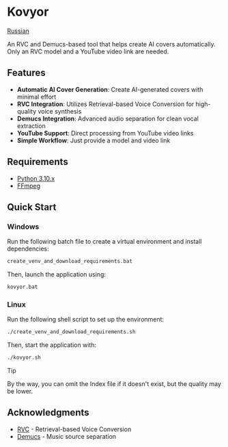 # Kovyor
[Russian](README_RU.md)

An RVC and Demucs-based tool that helps create AI covers automatically. Only an RVC model and a YouTube video link are needed.

## Features

- **Automatic AI Cover Generation**: Create AI-generated covers with minimal effort
- **RVC Integration**: Utilizes Retrieval-based Voice Conversion for high-quality voice synthesis
- **Demucs Integration**: Advanced audio separation for clean vocal extraction
- **YouTube Support**: Direct processing from YouTube video links
- **Simple Workflow**: Just provide a model and video link

## Requirements

- [Python 3.10.x](https://www.python.org/downloads/release/python-3110/)
- [FFmpeg](https://ffmpeg.org/download.html)

## Quick Start

### Windows
Run the following batch file to create a virtual environment and install dependencies:
```bash
create_venv_and_download_requirements.bat
```

Then, launch the application using:
```bash
kovyor.bat
```

### Linux
Run the following shell script to set up the environment:
```bash
./create_venv_and_download_requirements.sh
```

Then, start the application with:
```bash
./kovyor.sh
```
> [!TIP]
> By the way, you can omit the Index file if it doesn't exist, but the quality may be lower.


## Acknowledgments

- [RVC](https://github.com/RVC-Project/Retrieval-based-Voice-Conversion) - Retrieval-based Voice Conversion
- [Demucs](https://github.com/facebookresearch/demucs) - Music source separation
